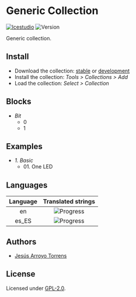 # Generic Collection

[![Icestudio](https://img.shields.io/badge/collection-icestudio-blue.svg)](https://github.com/FPGAwars/icestudio)
![Version](https://img.shields.io/badge/version-v0.0.0-orange.svg)

Generic collection.

## Install

* Download the collection: [stable](https://github.com/FPGAwars/collection-generic/archive/v0.0.0.zip) or [development](https://github.com/FPGAwars/collection-generic/archive/master.zip)
* Install the collection: *Tools > Collections > Add*
* Load the collection: *Select > Collection*

## Blocks
* *Bit*
  * 0
  * 1

## Examples
* *1\. Basic*
  * 01\. One LED

## Languages
| Language | Translated strings |
|:--------:|:------------------:|
| en | ![Progress](http://progressed.io/bar/100) |
| es_ES | ![Progress](http://progressed.io/bar/100) |

## Authors
* [Jesús Arroyo Torrens](https://github.com/Jesus89)


## License

Licensed under [GPL-2.0](https://opensource.org/licenses/GPL-2.0).
